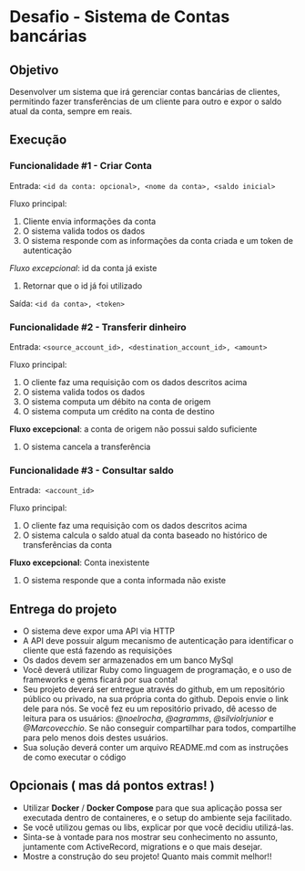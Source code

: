 # Desafio - Sistema de Contas bancárias

## Objetivo

Desenvolver um sistema que irá gerenciar contas bancárias de clientes, permitindo fazer transferências de um cliente para outro e expor o saldo atual da conta, sempre em reais.

## Execução

### Funcionalidade #1 - Criar Conta

Entrada: `<id da conta: opcional>, <nome da conta>, <saldo inicial>`

Fluxo principal:

1. Cliente envia informações da conta
2. O sistema valida todos os dados
3. O sistema responde com as informações da conta criada e um token de autenticação

*Fluxo excepcional*: id da conta já existe

1. Retornar que o id já foi utilizado

Saída: `<id da conta>, <token>`

### Funcionalidade #2 - Transferir dinheiro

Entrada: ​ `<source_account_id>, <destination_account_id>, <amount>`

Fluxo principal:

1. O cliente faz uma requisição com os dados descritos acima
2. O sistema valida todos os dados
3. O sistema computa um débito na conta de origem
4. O sistema computa um crédito na conta de destino

**Fluxo excepcional**: a conta de origem não possui saldo suficiente

1. O sistema cancela a transferência

### Funcionalidade #3 - Consultar saldo
Entrada: ​ `<account_id>`

Fluxo principal:
1. O cliente faz uma requisição com os dados descritos acima
2. O sistema calcula o saldo atual da conta baseado no histórico de transferências
da conta

**Fluxo excepcional**: Conta inexistente
1. O sistema responde que a conta informada não existe

## Entrega do projeto

- O sistema deve expor uma API via HTTP
- A API deve possuir algum mecanismo de autenticação para identificar o cliente que está fazendo as requisições
- Os dados devem ser armazenados em um banco MySql
- Você deverá utilizar Ruby como linguagem de programação, e o uso de frameworks e gems ficará por sua conta!
- Seu projeto deverá ser entregue através do github, em um repositório público ou privado, na sua própria conta do github. Depois envie o link dele para nós. Se você fez eu um repositório privado, dê acesso de leitura para os usuários: *@noelrocha*, *@agramms*, *@silviolrjunior* e *@Marcovecchio*. Se não conseguir compartilhar para todos, compartilhe para pelo menos dois destes usuários.
- Sua solução deverá conter um arquivo README.md com as instruções de como executar o código

## Opcionais ( mas dá pontos extras! )
- Utilizar **Docker** / **Docker Compose** para que sua aplicação possa ser executada dentro de containeres, e o setup do ambiente seja facilitado.
- Se você utilizou gemas ou libs, explicar por que você decidiu utilizá-las.
- Sinta-se à vontade para nos mostrar seu conhecimento no assunto, juntamente com ActiveRecord, migrations e o que mais desejar.
- Mostre a construção do seu projeto! Quanto mais commit melhor!!

